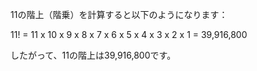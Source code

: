 11の階上（階乗）を計算すると以下のようになります：

11! = 11 x 10 x 9 x 8 x 7 x 6 x 5 x 4 x 3 x 2 x 1 = 39,916,800

したがって、11の階上は39,916,800です。